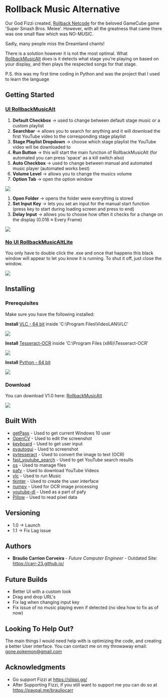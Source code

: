 # Rollback Music Alternative

Our God Fizzi created, [Rollback Netcode](https://slippi.gg/) for the beloved GameCube game 'Super Smash Bros. Melee'.
However, with all the greatness that came there was one small flaw which was NO-MUSIC.

Sadly, many people miss the Dreamland chants!

There is a solution however it is not the most optimal.
What [RollbackMusicAlt](https://github.com/Carr-23/RollbackMusicAlt/releases/tag/1.1) does is it detects what stage you're playing on based on your display, and then plays the respected songs for that stage.

P.S. this was my first time coding in Python and was the project that I used to learn the language

## Getting Started

### [UI RollbackMusicAlt](https://github.com/Carr-23/RollbackMusicAlt/releases/tag/1.1)

1. **Default Checkbox** -> used to change between default stage music or a custom playlist
2. **Searchbar** -> allows you to search for anything and it will download the first YouTube video to the corresponding stage playlist
3. **Stage Playlist Dropdown** -> choose which stage playlist the YouTube video will be downloaded to
4. **Run Button** -> this will start the main function of RollbackMusicAlt (for automated you can press 'space' as a kill switch also)
5. **Auto Checkbox** -> used to change between manual and automated music player (automated works best)
6. **Volume Level** -> allows you to change the musics volume
7. **Option Tab** -> open the option window

![](/images/rollbackPlayer.png)

1. **Open Folder** -> opens the folder were everything is stored
2. **Set Input Key** -> lets you set an input for the manual start function (press key to start during loading screen and press to end)
3. **Delay Input** -> allows you to choose how often it checks for a change on the display (0.016 ≈ Every Frame)

![](/images/option.png)

### [No UI RollbackMusicAltLite](https://github.com/Carr-23/RollbackMusicAlt/releases/tag/1.0-Lite)

You only have to double click the .exe and once that happens this black window will appear to let you know it is running. To shut it off, just close the window.

![](/images/RollbackMusicAltLiteRunning.png)

## Installing

### Prerequisites
Make sure you have the following installed:

**Install** [VLC - 64 bit](https://www.videolan.org/vlc/download-windows.html) inside 'C:\Program Files\VideoLAN\VLC'

![](images/vlc.PNG)

**Install** [Tesseract-OCR](https://tesseract-ocr.github.io/tessdoc/4.0-with-LSTM.html#400-alpha-for-windows) inside 'C:\Program Files (x86)\Tesseract-OCR\'

![](/images/tesseract.PNG)

**Install** [Python - 64 bit](https://www.python.org/downloads/windows/)

![](/images/python.PNG)

### Download

You can download V1.0 here: [RollbackMusicAlt](https://github.com/Carr-23/RollbackMusicAlt/releases/tag/1.1)

![](/images/rollback.PNG)

## Built With

* [getPass](https://docs.python.org/3/library/getpass.html)        - Used to get current Windows 10 user
* [OpenCV](https://pypi.org/project/opencv-python/)                    - Used to edit the screenshot
* [keyboard](https://pypi.org/project/keyboard/)          - Used to get user input
* [pyautogui](https://pypi.org/project/PyAutoGUI/)         - Used to screenshot
* [pytesseract](https://pypi.org/project/pytesseract/)       - Used to convert the image to text (OCR)
* [fast_youtube_search](https://pypi.org/project/fast-youtube-search/)       - Used to get YouTube search results
* [os](https://pythonprogramming.net/python-3-os-module/)       - Used to manage files
* [pafy](https://pypi.org/project/pafy/)       - Used to download YouTube Videos
* [vlc](https://pypi.org/project/python-vlc/)       - Used to run Music
* [tkinter](https://tkdocs.com/tutorial/install.html)       - Used to create the user interface
* [numpy](https://pypi.org/project/numpy/)       - Used for OCR image processing
* [youtube-dl](https://pypi.org/project/youtube_dl/) - Used as a part of pafy
* [Pillow](https://pypi.org/project/Pillow/2.2.2/) - Used to read pixel data


## Versioning

* 1.0 -> Launch
* 1.1 -> Fix Lag issue

## Authors

* **Braulio Carrion Corveira** - *Future Computer Engineer* - Outdated Site: https://carr-23.github.io/

## Future Builds
- Better UI with a custom look
- Drag and drop URL's
- Fix lag when changing input key
- Fix issue of no music playing even if detected (no idea how to fix as of now)

## Looking To Help Out?

The main things I would need help with is optimizing the code, and creating a better User interface.
You can contact me on my throwaway email: gone.pokemon@gmail.com

## Acknowledgments

* Go support Fizzi at https://slippi.gg/
* After Supporting Fizzi, if you still want to support me you can do so at https://paypal.me/brauliocarr

